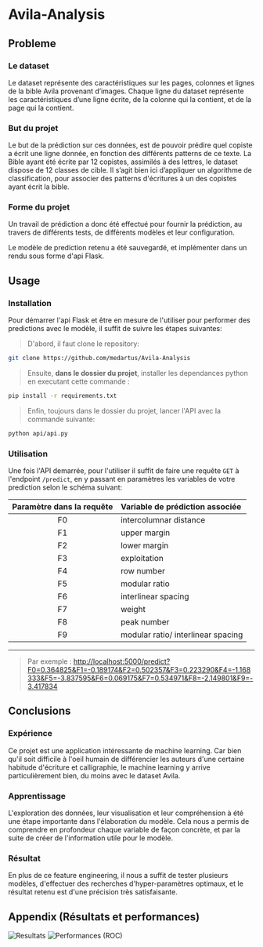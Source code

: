 # Avila-Analysis

## Probleme

### Le dataset
Le dataset représente des caractéristiques sur les pages, colonnes et lignes de la bible Avila provenant d’images.
Chaque ligne du dataset représente les caractéristiques d’une ligne écrite, de la colonne qui la contient, et de la page qui la contient.

### But du projet
Le but de la prédiction sur ces données, est de pouvoir prédire quel copiste a écrit une ligne donnée, en fonction des différents patterns de ce texte.
La Bible ayant été écrite par 12 copistes, assimilés à des lettres, le dataset dispose de 12 classes de cible.
Il s’agit bien ici d’appliquer un algorithme de classification, pour associer des patterns d'écritures à un des copistes ayant écrit la bible.

### Forme du projet
Un travail de prédiction a donc été effectué pour fournir la prédiction, au travers de différents tests, de différents modèles et leur configuration.

Le modèle de prediction retenu a été sauvegardé, et implémenter dans un rendu sous forme d'api Flask.

## Usage

### Installation

Pour démarrer l'api Flask et être en mesure de l'utiliser pour performer des predictions avec le modèle, il suffit de suivre les étapes suivantes:

> D'abord, il faut clone le repository:
```bash
git clone https://github.com/medartus/Avila-Analysis
```
> Ensuite, **dans le dossier du projet**, installer les dependances python en executant cette commande :
```bash
pip install -r requirements.txt
```
> Enfin, toujours dans le dossier du projet, lancer l'API avec la commande suivante:
```bash
python api/api.py
```

### Utilisation

Une fois l'API demarrée, pour l'utiliser il suffit de faire une requête `GET` à l'endpoint `/predict`, en y passant en paramètres les variables de votre prediction selon le schéma suivant:

|Paramètre dans la requête|Variable de prédiction associée|
| :-: | :- |
|F0|intercolumnar distance|
|F1|upper margin|
|F2|lower margin|
|F3|exploitation|
|F4|row number|
|F5|modular ratio|
|F6|interlinear spacing|
|F7|weight|
|F8|peak number|
|F9|modular ratio/ interlinear spacing|

---
> Par exemple : [http://localhost:5000/predict?F0=0.364825&F1=-0.189174&F2=0.502357&F3=0.223290&F4=-1.168333&F5=-3.837595&F6=0.069175&F7=0.534971&F8=-2.149801&F9=-3.417834](
http://localhost:5000/predict?F0=0.364825&F1=-0.189174&F2=0.502357&F3=0.223290&F4=-1.168333&F5=-3.837595&F6=0.069175&F7=0.534971&F8=-2.149801&F9=-3.417834)

## Conclusions

### Expérience
Ce projet est une application intéressante de machine learning. Car bien qu'il soit difficile à l'oeil humain de différencier les auteurs d'une certaine habitude d'écriture et calligraphie, le machine learning y arrive particulièrement bien, du moins avec le dataset Avila.

### Apprentissage
L'exploration des données, leur visualisation et leur compréhension à été une étape importante dans l'élaboration du modèle. Cela nous a permis de comprendre en profondeur chaque variable de façon concrète, et par la suite de créer de l'information utile pour le modèle.

### Résultat
En plus de ce feature engineering, il nous a suffit de tester plusieurs modèles, d'effectuer des recherches d'hyper-paramètres optimaux, et le résultat retenu est d'une précision très satisfaisante.

## Appendix (Résultats et performances)

![Resultats](https://user-images.githubusercontent.com/45569127/103666323-c8e23280-4f74-11eb-9a05-cd75af173d60.png)
![Performances (ROC)](https://user-images.githubusercontent.com/45569127/103666276-b667f900-4f74-11eb-91ab-fadd078d5c05.png)